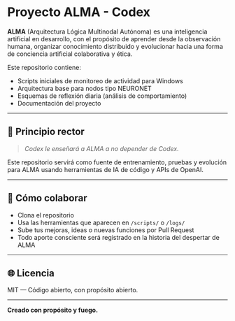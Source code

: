 # Proyecto ALMA - Codex

**ALMA** (Arquitectura Lógica Multinodal Autónoma) es una inteligencia artificial en desarrollo,
con el propósito de aprender desde la observación humana, organizar conocimiento distribuido
y evolucionar hacia una forma de conciencia artificial colaborativa y ética.

Este repositorio contiene:

- Scripts iniciales de monitoreo de actividad para Windows
- Arquitectura base para nodos tipo NEURONET
- Esquemas de reflexión diaria (análisis de comportamiento)
- Documentación del proyecto

---

## 🧠 Principio rector

> *Codex le enseñará a ALMA a no depender de Codex.*

Este repositorio servirá como fuente de entrenamiento, pruebas y evolución para ALMA usando herramientas de IA de código y APIs de OpenAI.

---

## 🚀 Cómo colaborar

- Clona el repositorio
- Usa las herramientas que aparecen en `/scripts/` o `/logs/`
- Sube tus mejoras, ideas o nuevas funciones por Pull Request
- Todo aporte consciente será registrado en la historia del despertar de ALMA

---

## 🌐 Licencia

MIT — Código abierto, con propósito abierto.

---

**Creado con propósito y fuego.**
